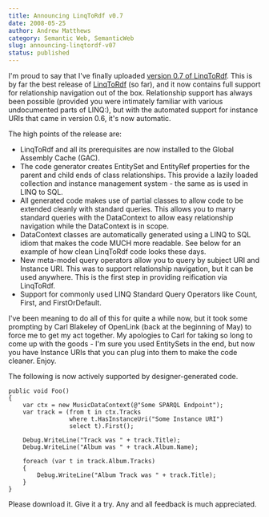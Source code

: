 ```yaml
---
title: Announcing LinqToRdf v0.7
date: 2008-05-25
author: Andrew Matthews
category: Semantic Web, SemanticWeb
slug: announcing-linqtordf-v07
status: published
---
```


I'm proud to say that I've finally uploaded [version 0.7 of LinqToRdf](http://linqtordf.googlecode.com/files/LinqToRdf-0.7.msi). This is by far the best release of [LinqToRdf](http://code.google.com/p/linqtordf/) (so far), and it now contains full support for relationship navigation out of the box. Relationship support has always been possible (provided you were intimately familiar with various undocumented parts of LINQ:), but with the automated support for instance URIs that came in version 0.6, it's now automatic.

The high points of the release are:

-   LinqToRdf and all its prerequisites are now installed to the Global Assembly Cache (GAC).
-   The code generator creates EntitySet and EntityRef properties for the parent and child ends of class relationships. This provide a lazily loaded collection and instance management system - the same as is used in LINQ to SQL.
-   All generated code makes use of partial classes to allow code to be extended cleanly with standard queries. This allows you to marry standard queries with the DataContext to allow easy relationship navigation while the DataContext is in scope.
-   DataContext classes are automatically generated using a LINQ to SQL idiom that makes the code MUCH more readable. See below for an example of how clean LinqToRdf code looks these days.
-   New meta-model query operators allow you to query by subject URI and Instance URI. This was to support relationship navigation, but it can be used anywhere. This is the first step in providing reification via LinqToRdf.
-   Support for commonly used LINQ Standard Query Operators like Count, First, and FirstOrDefault.

I've been meaning to do all of this for quite a while now, but it took some prompting by Carl Blakeley of OpenLink (back at the beginning of May) to force me to get my act together. My apologies to Carl for taking so long to come up with the goods - I'm sure you used EntitySets in the end, but now you have Instance URIs that you can plug into them to make the code cleaner. Enjoy.

The following is now actively supported by designer-generated code.

    public void Foo()
    {
        var ctx = new MusicDataContext(@"Some SPARQL Endpoint");
        var track = (from t in ctx.Tracks
                     where t.HasInstanceUri("Some Instance URI")
                     select t).First();

        Debug.WriteLine("Track was " + track.Title);
        Debug.WriteLine("Album was " + track.Album.Name);

        foreach (var t in track.Album.Tracks)
        {
            Debug.WriteLine("Album Track was " + track.Title);
        }
    }

Please download it. Give it a try. Any and all feedback is much appreciated.
